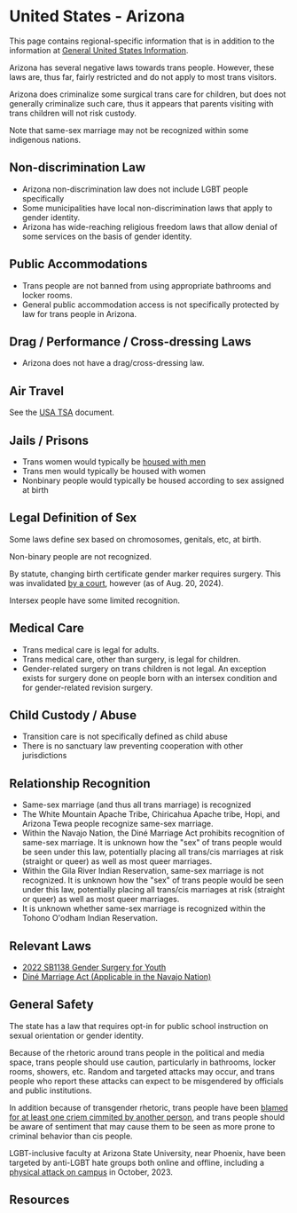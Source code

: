 # United States - Arizona

This page contains regional-specific information that is in addition to
the information at [General United States
Information](notes/usa-general.md).

Arizona has several negative laws towards trans people. However,
these laws are, thus far, fairly restricted and do not apply to most
trans visitors.

Arizona does criminalize some surgical trans care for children, but
does not generally criminalize such care, thus it appears that parents
visiting with trans children will not risk custody.

Note that same-sex marriage may not be recognized within some indigenous
nations.

## Non-discrimination Law

 * Arizona non-discrimination law does not include LGBT people specifically
 * Some municipalities have local non-discrimination laws that apply to
   gender identity.
 * Arizona has wide-reaching religious freedom laws that allow denial of
   some services on the basis of gender identity.

## Public Accommodations

 * Trans people are not banned from using appropriate bathrooms and locker
   rooms.
 * General public accommodation access is not specifically protected by law
   for trans people in Arizona.

## Drag / Performance / Cross-dressing Laws

 * Arizona does not have a drag/cross-dressing law.

## Air Travel

See the [USA TSA](notes/tsa.md) document.

## Jails / Prisons

 * Trans women would typically be [housed with
   men](https://fronterasdesk.org/content/1858125/attorney-trans-women-misgendered-flagstaff-arrest-held-mens-jail)
 * Trans men would typically be housed with women
 * Nonbinary people would typically be housed according to sex
   assigned at birth

## Legal Definition of Sex

Some laws define sex based on chromosomes, genitals, etc, at birth.

Non-binary people are not recognized.

By statute, changing birth certificate gender marker requires surgery.
This was invalidated [by a
court](https://www.courtlistener.com/docket/18606032/279/roe-v-herrington/),
however (as of Aug. 20, 2024).

Intersex people have some limited recognition.

## Medical Care

 * Trans medical care is legal for adults.
 * Trans medical care, other than surgery, is legal for children.
 * Gender-related surgery on trans children is not legal. An exception
   exists for surgery done on people born with an intersex condition
   and for gender-related revision surgery.

## Child Custody / Abuse

 * Transition care is not specifically defined as child abuse
 * There is no sanctuary law preventing cooperation with other
   jurisdictions
 
## Relationship Recognition

 * Same-sex marriage (and thus all trans marriage) is recognized
 * The White Mountain Apache Tribe, Chiricahua Apache tribe, Hopi, and
   Arizona Tewa people recognize same-sex marriage.
 * Within the Navajo Nation, the Diné Marriage Act prohibits recognition
   of same-sex marriage. It is unknown how the "sex" of trans people
   would be seen under this law, potentially placing all trans/cis
   marriages at risk (straight or queer) as well as most queer
   marriages.
 * Within the Gila River Indian Reservation, same-sex marriage is not
   recognized.  It is unknown how the "sex" of trans people
   would be seen under this law, potentially placing all trans/cis
   marriages at risk (straight or queer) as well as most queer
   marriages.
 * It is unknown whether same-sex marriage is recognized within the
   Tohono O'odham Indian Reservation.

## Relevant Laws

 * [2022 SB1138 Gender Surgery for Youth](https://legiscan.com/AZ/text/SB1138/id/2562394)
 * [Diné Marriage Act (Applicable in the Navajo Nation)](https://courts.navajo-nsn.gov/Resolutions/29-05%20Marriage%20Act.pdf)

## General Safety

The state has a law that requires opt-in for public school instruction
on sexual orientation or gender identity.

Because of the rhetoric around trans people in the political and media
space, trans people should use caution, particularly in bathrooms,
locker rooms, showers, etc.  Random and targeted attacks may occur, and
trans people who report these attacks can expect to be misgendered by
officials and public institutions.

In addition because of transgender rhetoric, trans people have been
[blamed for at least one criem cimmited by another
person](https://www.fox10phoenix.com/news/man-accused-of-tagging-phoenix-warehouse-blamed-transgender-women-for-graffiti),
and trans people should be aware of sentiment that may cause them to be
seen as more prone to criminal behavior than cis people.

LGBT-inclusive faculty at Arizona State University, near Phoenix, have
been targeted by anti-LGBT hate groups both online and offline,
including a [physical attack on
campus](https://www.thepinknews.com/2023/10/18/video-shows-us-professor-assaulted-by-turning-point-members-over-drag-queen-story-hour-links/)
in October, 2023.

## Resources

